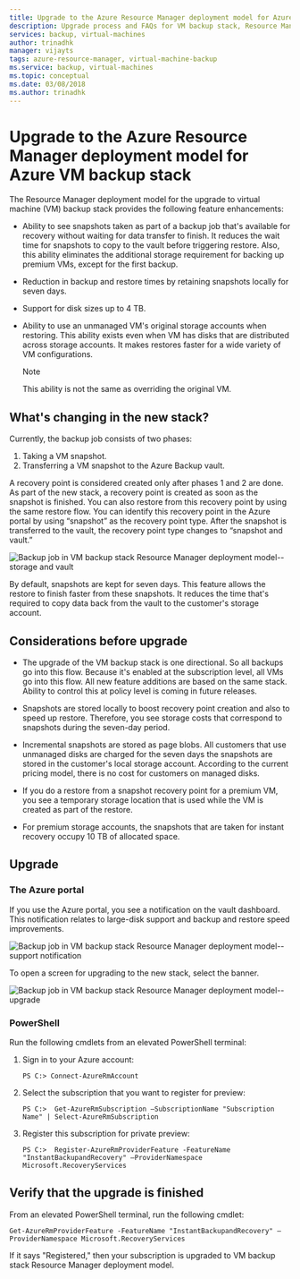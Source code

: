 ```yaml
---
title: Upgrade to the Azure Resource Manager deployment model for Azure VM backup stack
description: Upgrade process and FAQs for VM backup stack, Resource Manager deployment model
services: backup, virtual-machines
author: trinadhk
manager: vijayts
tags: azure-resource-manager, virtual-machine-backup
ms.service: backup, virtual-machines
ms.topic: conceptual
ms.date: 03/08/2018
ms.author: trinadhk
--- 
```


# Upgrade to the Azure Resource Manager deployment model for Azure VM backup stack
The Resource Manager deployment model for the upgrade to virtual machine (VM) backup stack provides the following feature enhancements:
* Ability to see snapshots taken as part of a backup job that's available for recovery without waiting for data transfer to finish. It reduces the wait time for snapshots to copy to the vault before triggering restore. Also, this ability eliminates the additional storage requirement for backing up premium VMs, except for the first backup.  

* Reduction in backup and restore times by retaining snapshots locally for seven days.

* Support for disk sizes up to 4 TB.

* Ability to use an unmanaged VM's original storage accounts when restoring. This ability exists even when VM has disks that are distributed across storage accounts. It makes restores faster for a wide variety of VM configurations.
    > [!NOTE] 
    > This ability is not the same as overriding the original VM. 
    >

## What's changing in the new stack?
Currently, the backup job consists of two phases:
1.	Taking a VM snapshot. 
2.	Transferring a VM snapshot to the Azure Backup vault. 

A recovery point is considered created only after phases 1 and 2 are done. As part of the new stack, a recovery point is created as soon as the snapshot is finished. You can also restore from this recovery point by using the same restore flow. You can identify this recovery point in the Azure portal by using “snapshot” as the recovery point type. After the snapshot is transferred to the vault, the recovery point type changes to “snapshot and vault.” 

![Backup job in VM backup stack Resource Manager deployment model--storage and vault](./media/backup-azure-vms/instant-rp-flow.jpg) 

By default, snapshots are kept for seven days. This feature allows the restore to finish faster from these snapshots. It reduces the time that's required to copy data back from the vault to the customer's storage account. 

## Considerations before upgrade
* The upgrade of the VM backup stack is one directional. So all backups go into this flow. Because it's enabled at the subscription level, all VMs go into this flow. All new feature additions are based on the same stack. Ability to control this at policy level is coming in future releases.

* Snapshots are stored locally to boost recovery point creation and also to speed up restore. Therefore, you see storage costs that correspond to snapshots during the seven-day period.

* Incremental snapshots are stored as page blobs. All customers that use unmanaged disks are charged for the seven days the snapshots are stored in the customer's local storage account. According to the current pricing model, there is no cost for customers on managed disks.

* If you do a restore from a snapshot recovery point for a premium VM, you see a temporary storage location that is used while the VM is created as part of the restore.

* For premium storage accounts, the snapshots that are taken for instant recovery occupy 10 TB of allocated space.

## Upgrade
### The Azure portal
If you use the Azure portal, you see a notification on the vault dashboard. This notification relates to large-disk support and backup and restore speed improvements.

![Backup job in VM backup stack Resource Manager deployment model--support notification](./media/backup-azure-vms/instant-rp-banner.png) 

To open a screen for upgrading to the new stack, select the banner. 

![Backup job in VM backup stack Resource Manager deployment model--upgrade](./media/backup-azure-vms/instant-rp.png) 

### PowerShell
Run the following cmdlets from an elevated PowerShell terminal:
1.	Sign in to your Azure account: 

    ```
    PS C:> Connect-AzureRmAccount
    ```

2.	Select the subscription that you want to register for preview:

    ```
    PS C:>  Get-AzureRmSubscription –SubscriptionName "Subscription Name" | Select-AzureRmSubscription
    ```

3.	Register this subscription for private preview:

    ```
    PS C:>  Register-AzureRmProviderFeature -FeatureName "InstantBackupandRecovery" –ProviderNamespace Microsoft.RecoveryServices
    ```

## Verify that the upgrade is finished
From an elevated PowerShell terminal, run the following cmdlet:

```
Get-AzureRmProviderFeature -FeatureName "InstantBackupandRecovery" –ProviderNamespace Microsoft.RecoveryServices
```

If it says "Registered," then your subscription is upgraded to VM backup stack Resource Manager deployment model.
